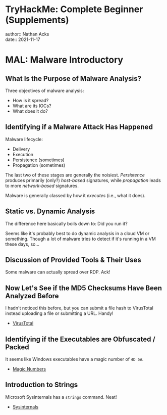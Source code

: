 # TryHackMe: Complete Beginner (Supplements)

author:: Nathan Acks  
date:: 2021-11-17

# MAL: Malware Introductory

## What Is the Purpose of Malware Analysis?

Three objectives of malware analysis:

* How is it spread?
* What are its IOCs?
* What does it do?

## Identifying if a Malware Attack Has Happened

Malware lifecycle:

* Delivery
* Execution
* Persistence (sometimes)
* Propagation (sometimes)

The last two of these stages are generally the noisiest. *Persistence* produces primarily (only?) *host-based* signatures, while *propagation* leads to more *network-based* signatures.

Malware is generally classed by how it *executes* (i.e., what it does).

## Static vs. Dynamic Analysis

The difference here basically boils down to: Did you run it?

Seems like it's probably best to do dynamic analysis in a cloud VM or something. Though a lot of malware tries to detect if it's running in a VM these days, so...

## Discussion of Provided Tools & Their Uses

Some malware can actually spread over RDP. Ack!

## Now Let's See if the MD5 Checksums Have Been Analyzed Before

I hadn't noticed this before, but you can submit a file hash to VirusTotal instead uploading a file or submitting a URL. Handy!

* [VirusTotal](https://www.virustotal.com)

## Identifying if the Executables are Obfuscated / Packed

It seems like Windows executables have a magic number of `4D 5A`.

* [Magic Numbers](../notes/magic-numbers.md)

## Introduction to Strings

Microsoft Sysinternals has a `strings` command. Neat!

* [Sysinternals](https://docs.microsoft.com/en-us/sysinternals/)
